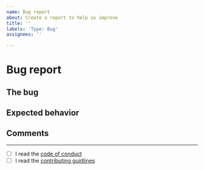 ```yaml
---
name: Bug report
about: Create a report to help us improve
title: ''
labels: 'Type: Bug'
assignees: ''

---
```


# Bug report
<!--
##### VVVVVVVVVVVVVVVVVVVVVVVVVVVVVVVVVVVVVVVVVVVVVVVVVVVV #####
>>> ! If you want big changes, new features, please, open  ! <<<
>>> ! an issue first (with the "issue before pr" label),   ! <<<
>>> ! to avoid waste of time!                              ! <<<
##### AAAAAAAAAAAAAAAAAAAAAAAAAAAAAAAAAAAAAAAAAAAAAAAAAAAA #####
-->
## The bug



## Expected behavior



## Comments




---
<!-- 
!!!!!!!!!!!!!!!!!!!!!!!!!!!!!!!!!!!!!!!!!!!!!!!!!!!!!!!
! Please write X to the square brackets if you read it!
!!!!!!!!!!!!!!!!!!!!!!!!!!!!!!!!!!!!!!!!!!!!!!!!!!!!!!!
-->
- [ ] I read the [code of conduct](CODE_OF_CONDUCT.md)
- [ ] I read the [contributing guidlines](CONTRIBUTING.md)